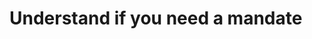 <!-- TITLE: Mandates -->
<!-- SUBTITLE: A quick summary of Mandates -->

# Understand if you need a mandate

